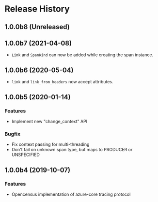# Release History

## 1.0.0b8 (Unreleased)


## 1.0.0b7 (2021-04-08)

- `Link` and `SpanKind` can now be added while creating the span instance.

## 1.0.0b6 (2020-05-04)

- `link` and `link_from_headers` now accept attributes.

## 1.0.0b5 (2020-01-14)

### Features

- Implement new "change_context" API

### Bugfix

- Fix context passing for multi-threading
- Don't fail on unknown span type, but maps to PRODUCER or UNSPECIFIED

## 1.0.0b4 (2019-10-07)

### Features

- Opencensus implementation of azure-core tracing protocol
